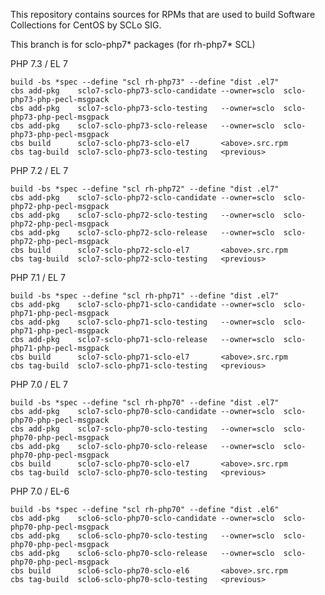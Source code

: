 This repository contains sources for RPMs that are used
to build Software Collections for CentOS by SCLo SIG.

This branch is for sclo-php7* packages (for rh-php7* SCL)


PHP 7.3 / EL 7

    build -bs *spec --define "scl rh-php73" --define "dist .el7"
    cbs add-pkg    sclo7-sclo-php73-sclo-candidate --owner=sclo  sclo-php73-php-pecl-msgpack
    cbs add-pkg    sclo7-sclo-php73-sclo-testing   --owner=sclo  sclo-php73-php-pecl-msgpack
    cbs add-pkg    sclo7-sclo-php73-sclo-release   --owner=sclo  sclo-php73-php-pecl-msgpack
    cbs build      sclo7-sclo-php73-sclo-el7       <above>.src.rpm
    cbs tag-build  sclo7-sclo-php73-sclo-testing   <previous>

PHP 7.2 / EL 7

    build -bs *spec --define "scl rh-php72" --define "dist .el7"
    cbs add-pkg    sclo7-sclo-php72-sclo-candidate --owner=sclo  sclo-php72-php-pecl-msgpack
    cbs add-pkg    sclo7-sclo-php72-sclo-testing   --owner=sclo  sclo-php72-php-pecl-msgpack
    cbs add-pkg    sclo7-sclo-php72-sclo-release   --owner=sclo  sclo-php72-php-pecl-msgpack
    cbs build      sclo7-sclo-php72-sclo-el7       <above>.src.rpm
    cbs tag-build  sclo7-sclo-php72-sclo-testing   <previous>

PHP 7.1 / EL 7

    build -bs *spec --define "scl rh-php71" --define "dist .el7"
    cbs add-pkg    sclo7-sclo-php71-sclo-candidate --owner=sclo  sclo-php71-php-pecl-msgpack
    cbs add-pkg    sclo7-sclo-php71-sclo-testing   --owner=sclo  sclo-php71-php-pecl-msgpack
    cbs add-pkg    sclo7-sclo-php71-sclo-release   --owner=sclo  sclo-php71-php-pecl-msgpack
    cbs build      sclo7-sclo-php71-sclo-el7       <above>.src.rpm
    cbs tag-build  sclo7-sclo-php71-sclo-testing   <previous>

PHP 7.0 / EL 7

    build -bs *spec --define "scl rh-php70" --define "dist .el7"
    cbs add-pkg    sclo7-sclo-php70-sclo-candidate --owner=sclo  sclo-php70-php-pecl-msgpack
    cbs add-pkg    sclo7-sclo-php70-sclo-testing   --owner=sclo  sclo-php70-php-pecl-msgpack
    cbs add-pkg    sclo7-sclo-php70-sclo-release   --owner=sclo  sclo-php70-php-pecl-msgpack
    cbs build      sclo7-sclo-php70-sclo-el7       <above>.src.rpm
    cbs tag-build  sclo7-sclo-php70-sclo-testing   <previous>

PHP 7.0 / EL-6

    build -bs *spec --define "scl rh-php70" --define "dist .el6"
    cbs add-pkg    sclo6-sclo-php70-sclo-candidate --owner=sclo  sclo-php70-php-pecl-msgpack
    cbs add-pkg    sclo6-sclo-php70-sclo-testing   --owner=sclo  sclo-php70-php-pecl-msgpack
    cbs add-pkg    sclo6-sclo-php70-sclo-release   --owner=sclo  sclo-php70-php-pecl-msgpack
    cbs build      sclo6-sclo-php70-sclo-el6       <above>.src.rpm
    cbs tag-build  sclo6-sclo-php70-sclo-testing   <previous>
